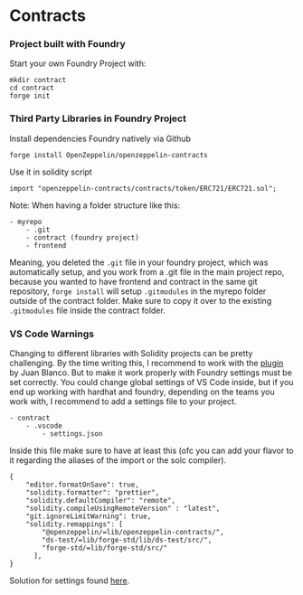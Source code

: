 # Contracts

### Project built with Foundry

Start your own Foundry Project with:

```shell
mkdir contract
cd contract
forge init
```

### Third Party Libraries in Foundry Project

Install dependencies Foundry natively via Github

```shell
forge install OpenZeppelin/openzeppelin-contracts

```

Use it in solidity script

```Solidity
import "openzeppelin-contracts/contracts/token/ERC721/ERC721.sol";
```

Note:
When having a folder structure like this:

```
- myrepo
    - .git
    - contract (foundry project)
    - frontend
```

Meaning, you deleted the `.git` file in your foundry project, which was automatically setup, and you work from a .git file in the main project repo, because you wanted to have frontend and contract in the same git repository, `forge install` will setup `.gitmodules` in the myrepo folder outside of the contract folder. Make sure to copy it over to the existing `.gitmodules` file inside the contract folder.

### VS Code Warnings

Changing to different libraries with Solidity projects can be pretty challenging. By the time writing this, I recommend to work with the [plugin](https://marketplace.visualstudio.com/items?itemName=JuanBlanco.solidity) by Juan Blanco. But to make it work properly with Foundry settings must be set correctly. You could change global settings of VS Code inside, but if you end up working with hardhat and foundry, depending on the teams you work with, I recommend to add a settings file to your project.

```
- contract
    - .vscode
        - settings.json
```

Inside this file make sure to have at least this (ofc you can add your flavor to it regarding the aliases of the import or the solc compiler).

```
{
    "editor.formatOnSave": true,
    "solidity.formatter": "prettier",
    "solidity.defaultCompiler": "remote",
    "solidity.compileUsingRemoteVersion" : "latest",
    "git.ignoreLimitWarning": true,
    "solidity.remappings": [
        "@openzeppelin/=lib/openzeppelin-contracts/",
        "ds-test/=lib/forge-std/lib/ds-test/src/",
        "forge-std/=lib/forge-std/src/"
      ],
}
```

Solution for settings found [here](https://github.com/foundry-rs/foundry/issues/2019).
